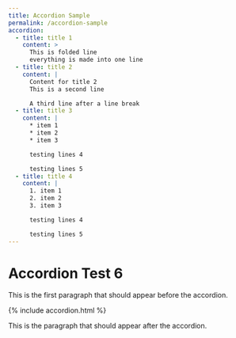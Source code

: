 ```yaml
---
title: Accordion Sample
permalink: /accordion-sample
accordion:
  - title: title 1
    content: >
      This is folded line
      everything is made into one line
  - title: title 2
    content: |
      Content for title 2
      This is a second line

      A third line after a line break
  - title: title 3
    content: |
      * item 1
      * item 2
      * item 3

      testing lines 4

      testing lines 5
  - title: title 4
    content: |
      1. item 1
      2. item 2
      3. item 3

      testing lines 4

      testing lines 5
---
```


# Accordion Test 6

This is the first paragraph that should appear before the accordion.

{% include accordion.html %}

This is the paragraph that should appear after the accordion.